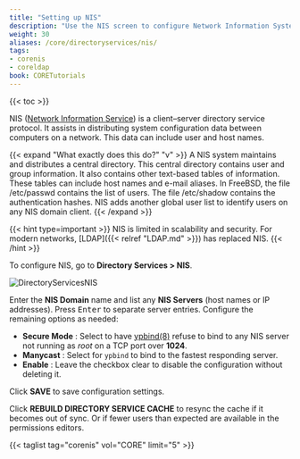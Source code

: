 ```yaml
---
title: "Setting up NIS"
description: "Use the NIS screen to configure Network Information System (NIS) on your TrueNAS."
weight: 30
aliases: /core/directoryservices/nis/
tags:
- corenis
- coreldap
book: CORETutorials
---
```


{{< toc >}}

NIS ([Network Information Service](https://www.oreilly.com/library/view/practical-unix-and/0596003234/ch14s01.html)) is a client–server directory service protocol. It assists in distributing system configuration data between computers on a network. This data can include user and host names.

{{< expand "What exactly does this do?" "v" >}}
A NIS system maintains and distributes a central directory. This central directory contains user and group information. It also contains other text-based tables of information. These tables can include host names and e-mail aliases. 
In FreeBSD, the file <file>/etc/passwd</file> contains the list of users. The file <file>/etc/shadow</file> contains the authentication hashes. NIS adds another global user list to identify users on any NIS domain client.
{{< /expand >}}

{{< hint type=important >}}
NIS is limited in scalability and security.
For modern networks, [LDAP]({{< relref "LDAP.md" >}}) has replaced NIS.
{{< /hint >}}

To configure NIS, go to **Directory Services > NIS**.

![DirectoryServicesNIS](/images/CORE/DirectoryServices/DirectoryServicesNIS.png)

Enter the **NIS Domain** name and list any **NIS Servers** (host names or IP addresses).
Press <kbd>Enter</kbd> to separate server entries.
Configure the remaining options as needed:

* **Secure Mode** : Select to have [ypbind(8)](https://www.freebsd.org/cgi/man.cgi?query=ypbind) refuse to bind to any NIS server not running as *root* on a TCP port over **1024**.
* **Manycast** : Select for `ypbind` to bind to the fastest responding server.
* **Enable** : Leave the checkbox clear to disable the configuration without deleting it.

Click **SAVE** to save configuration settings.

Click **REBUILD DIRECTORY SERVICE CACHE** to resync the cache if it becomes out of sync. Or if fewer users than expected are available in the permissions editors.  

{{< taglist tag="corenis" vol="CORE" limit="5" >}}  
